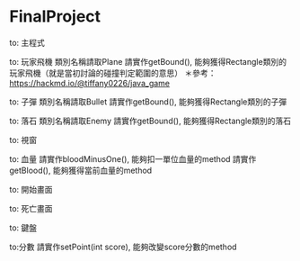 # FinalProject

to: 主程式

to: 玩家飛機
類別名稱請取Plane
請實作getBound(), 能夠獲得Rectangle類別的玩家飛機（就是當初討論的碰撞判定範圍的意思） ＊參考：https://hackmd.io/@tiffany0226/java_game

to: 子彈
類別名稱請取Bullet
請實作getBound(), 能夠獲得Rectangle類別的子彈

to: 落石
類別名稱請取Enemy
請實作getBound(), 能夠獲得Rectangle類別的落石

to: 視窗

to: 血量
請實作bloodMinusOne(), 能夠扣一單位血量的method
請實作getBlood(), 能夠獲得當前血量的method

to: 開始畫面

to: 死亡畫面

to: 鍵盤

to:分數
請實作setPoint(int score), 能夠改變score分數的method
